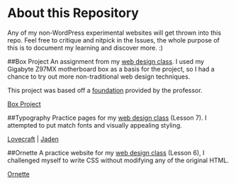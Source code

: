 # About this Repository
Any of my non-WordPress experimental websites will get thrown into this repo. Feel free to critique and nitpick in the Issues, the whole purpose of this is to document my learning and discover more. :)

##Box Project
An assignment from my [web design class](https://dmd1070.com/lessons/box-project.html). I used my Gigabyte Z97MX motherboard box as a basis for the project, so I had a chance to try out more non-traditional web design techniques.

This project was based off a [foundation](https://github.com/DMD1070/project-template) provided by the professor.

[Box Project](https://rawgit.com/emilyeserven/testwebsites/master/boxproject/index.html)

##Typography
Practice pages for my [web design class](https://dmd1070.com/lessons/7-web-typography.html#activity-type-setting-an-article) (Lesson 7). I attempted to put match fonts and visually appealing styling.

[Lovecraft](https://rawgit.com/emilyeserven/testwebsites/master/typography/lovecraft.html) | [Jaden](https://rawgit.com/emilyeserven/testwebsites/master/typography/smith.html)

##Ornette
A practice website for my [web design class](https://dmd1070.com/) (Lesson 6), I challenged myself to write CSS without modifying any of the original HTML.

[Ornette](https://rawgit.com/emilyeserven/testwebsites/master/ornette/index.html)
